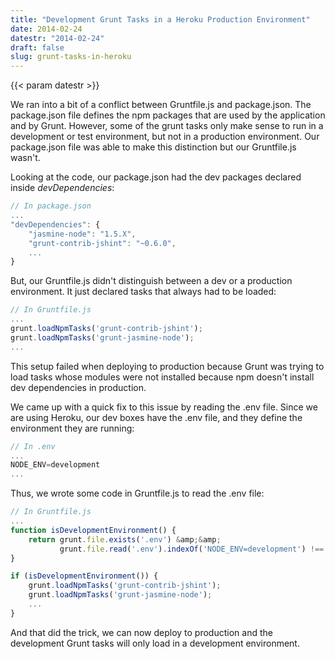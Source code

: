 ```yaml
---
title: "Development Grunt Tasks in a Heroku Production Environment"
date: 2014-02-24
datestr: "2014-02-24"
draft: false
slug: grunt-tasks-in-heroku
---
```


{{< param datestr >}}

We ran into a bit of a conflict between Gruntfile.js and package.json. The package.json file defines the npm packages that are used by the application and by Grunt. However, some of the grunt tasks only make sense to run in a development or test environment, but not in a production environment. Our package.json file was able to make this distinction but our Gruntfile.js wasn't.

Looking at the code, our package.json had the dev packages declared inside *devDependencies*:

```Javascript
// In package.json
...
"devDependencies": {
    "jasmine-node": "1.5.X",
    "grunt-contrib-jshint": "~0.6.0",
    ...
}
```

But, our Gruntfile.js didn't distinguish between a dev or a production environment. It just declared tasks that always had to be loaded:

```Javascript
// In Gruntfile.js
...
grunt.loadNpmTasks('grunt-contrib-jshint');
grunt.loadNpmTasks('grunt-jasmine-node');
...
```
This setup failed when deploying to production because Grunt was trying to load tasks whose modules were not installed because npm doesn't install dev dependencies in production.

We came up with a quick fix to this issue by reading the .env file. Since we are using Heroku, our dev boxes have the .env file, and they define the environment they are running:

```Javascript
// In .env
...
NODE_ENV=development
...
```

Thus, we wrote some code in Gruntfile.js to read the .env file:

```Javascript
// In Gruntfile.js
...
function isDevelopmentEnvironment() {
    return grunt.file.exists('.env') &amp;&amp; 
           grunt.file.read('.env').indexOf('NODE_ENV=development') !== -1;
}

if (isDevelopmentEnvironment()) {
    grunt.loadNpmTasks('grunt-contrib-jshint');
    grunt.loadNpmTasks('grunt-jasmine-node');
    ...
}
```

And that did the trick, we can now deploy to production and the development Grunt tasks will only load in a development environment.